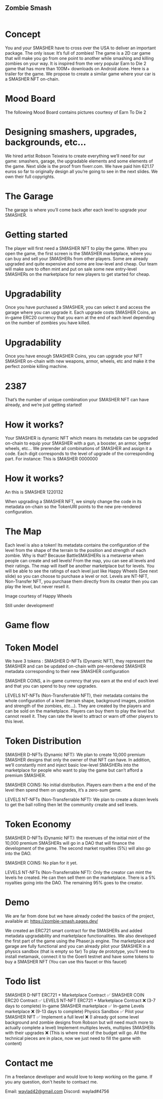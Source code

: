## Zombie Smash
![]()

# Concept
You and your SMASHER have to cross over the USA to deliver an important package. The only issue: It’s full of zombies!
The game is a 2D car game that will make you go from one point to another while smashing and killing zombies on your way. It is inspired from the very popular Earn to Die 2 game that has more than 100M+ downloads on Android alone. Here is a trailer for the game.
We propose to create a similar game where your car is a SMASHER NFT on-chain. 

# Mood Board
The following Mood Board contains pictures courtesy of Earn To Die 2


# Designing smashers, upgrades, backgrounds, etc…
We hired artist Robson Teixeira to create everything we’ll need for our game: smashers, garage, the upgradable elements and some elements of the game. Next slide is the proof from fiverr.com. We have paid him 621.17 euros so far to originally design all you’re going to see in the next slides. We own their full copyrights.


# The Garage
The garage is where you’ll come back after each level to upgrade your SMASHER.


# Getting started
The player will first need a SMASHER NFT to play the game. When you open the game, the first screen is the SMASHER marketplace, where you can buy and sell your SMASHERs from other players. Some are already upgraded and quite expensive and some are low-level and cheap. 
Our team will make sure to often mint and put on sale some new entry-level SMASHERs on the marketplace for new players to get started for cheap.



# Upgradability
Once you have purchased a SMASHER, you can select it and access the garage where you can upgrade it. Each upgrade costs SMASHER Coins, an in-game ERC20 currency that you earn at the end of each level depending on the number of zombies you have killed. 


# Upgradability
Once you have enough SMASHER Coins, you can upgrade your NFT SMASHER on-chain with new weapons, armor, wheels, etc and make it the perfect zombie killing machine.


# 2387
That’s the number of unique combination your SMASHER NFT can have already, and we’re just getting started!


# How it works?
Your SMASHER is dynamic NFT which means its metadata can be upgraded on-chain to equip your SMASHER with a gun, a booster, an armor, better wheels, etc…
We prerender all combinations of SMASHER and assign it a code. Each digit corresponds to the level of upgrade of the corresponding part. 
For instance: This is SMASHER 0000000


# How it works?
An this is SMASHER 1220132 


When upgrading a SMASHER NFT, we simply change the code in its metadata on-chain so the TokenURI points to the new pre-rendered configuration.

# The Map
Each level is also a token! Its metadata contains the configuration of the level from the shape of the terrain to the position and strength of each zombie. Why is that? Because BattleSMASHERs is a metaverse when people can create and sell levels! From the map, you can see all levels and their ratings. The map will itself be another marketplace but for levels. You will be able to see the ratings of each level just like Happy Wheels (See next slide) so you can choose to purchase a level or not. Levels are NT-NFT, Non-Transfer NFT, you purchase them directly from its creator then you can play the level, but never resell it. 

Image courtesy of Happy Wheels

Still under development!

# Game flow

# Token Model
We have 3 tokens :
SMASHER D-NFTs (Dynamic NFT), they represent the SMASHER and can be updated on-chain with pre-rendered SMASHER metadata corresponding to their new SMASHER configuration

SMASHER COINS, a in-game currency that you earn at the end of each level and that you can spend to buy new upgrades.

LEVELS NT-NFTs (Non-Transferrable NFT), their metadata contains the whole configuration of a level (terrain shape, background images, position and strength of the zombies, etc…). They are created by the players and can be sold on the marketplace. Players can buy them to play the level but cannot resell it. They can rate the level to attract or warn off other players to this level.

# Token Distribution
SMASHER D-NFTs (Dynamic NFT): We plan to create 10,000 premium SMASHER designs that only the owner of that NFT can have. In addition, we’ll constantly mint and inject basic low-level SMASHERs into the marketplace for people who want to play the game but can’t afford a premium SMASHER. 

SMASHER COINS: No initial distribution. Players earn them a the end of the level then spend them on upgrades, it’s a zero-sum game.

LEVELS NT-NFTs (Non-Transferrable NFT): We plan to create a dozen levels to get the ball rolling then let the community create and sell levels.

# Token Economy
SMASHER D-NFTs (Dynamic NFT): the revenues of the initial mint of the 10,000 premium SMASHERs will go in a DAO that will finance the development of the game. The second market royalties (5%) will also go into the DAO.

SMASHER COINS: No plan for it yet.

LEVELS NT-NFTs (Non-Transferrable NFT): Only the creator can mint the levels he created. He can then sell them on the marketplace. There is a 5% royalties going into the DAO.  The remaining 95% goes to the creator.

# Demo
We are far from done but we have already coded the basics of the project, available at:
https://zombie-smash.pages.dev/

We created an ERC721 smart contract for the SMASHERs and added metadata upgradability and marketplace functionalities. We also developed the first part of the game using the Phaser.js engine. The marketplace and garage are fully functional and you can already pilot your SMASHER in a physics sandbox (that is empty so far)
To play de prototype, you'll need to install metamask, connect it to the Goerli testnet and have some tokens to buy a SMASHER NFT (You can use this faucet or this faucet)

# Todo list
SMASHER D-NFT ERC721 + Marketplace Contract ✅
SMASHER COIN ERC20 Contract ✅
LEVELS NT-NFT ERC721 + Marketplace Contract ❌ (3-7 days to complete)
In-game SMASHER marketplace ✅
In-game Levels marketplace ❌ (9-13 days to complete)
Physics Sandbox ✅
Pilot your SMASHER NFT ✅
Implement a full level ❌ (I already got some level background and zombie designs from Robson but will need much more to actually complete a level)
Implement multiples levels, multiples SMASHERs with their upgrades ❌ (This is where most of the budget will go. All the technical pieces are in place, now we just need to fill the game with content)

# Contact me
I’m a freelance developer and would love to keep working on the game. If you any question, don't hesite to contsact me.

Email: waylad42@gmail.com
Discord: waylad#4756


